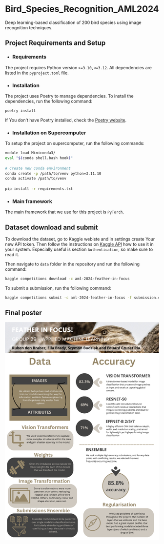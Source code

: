 # Bird_Species_Recognition_AML2024
Deep learning-based classification of 200 bird species using image recognition techniques.

## Project Requirements and Setup

- ### Requirements

The project requires Python version `>=3.10,<=3.12`. All dependencies are listed in the `pyproject.toml` file.

- ### Installation

The project uses Poetry to manage dependencies. To install the dependencies, run the following command:

```bash
poetry install
```

If You don't have Poetry installed, check the [Poetry website](https://python-poetry.org/docs/).


- ### Installation on Supercomputer

To setup the project on supercomputer, run the following commands:

```bash
module load Miniconda3/
eval "$(conda shell.bash hook)"

# Create new conda environment
conda create -p /path/to/venv python=3.11.10
conda activate /path/to/venv

pip install -r requirements.txt
```

- ### Main framework

The main framework that we use for this project is `PyTorch`.


## Dataset download and submit

To download the dataset, go to Kaggle webiste and in settings create Your new API token.
Then follow the instructions on [Kaggle API](https://www.kaggle.com/docs/api) how to use it in your system. Especially useful is section 
`Authentication`, so make sure to read it.

Then navigate to `data` folder in the repository and run the following command:

```bash
kaggle competitions download -c aml-2024-feather-in-focus
```

To submit a submission, run the following command:

```bash
kaggle competitions submit -c aml-2024-feather-in-focus -f submission.csv -m "Message"
```

## Final poster

![Final poster](./poster.png)